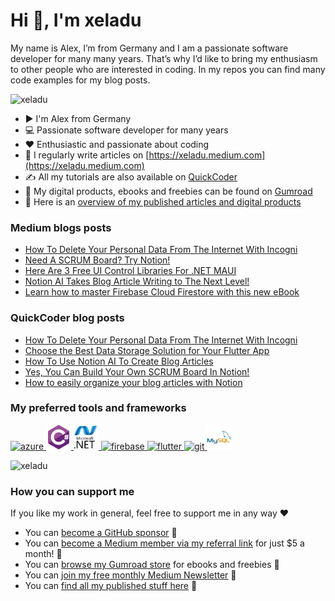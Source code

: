 # Hi 👋, I'm xeladu

My name is Alex, I’m from Germany and I am a passionate software developer for many many years. That’s why I’d like to bring my enthusiasm to other people who are interested in coding. In my repos you can find many code examples for my blog posts.

<p align="left"> <img src="https://komarev.com/ghpvc/?username=xeladu&label=Profile%20views&color=44ff00&style=plastic" alt="xeladu" /> </p>

- ▶  I'm Alex from Germany
- 💻 Passionate software developer for many years
- ❤  Enthusiastic and passionate about coding
- 📝 I regularly write articles on [https://xeladu.medium.com](https://xeladu.medium.com)
- ✍ All my tutorials are also available on [QuickCoder](https://quickcoder.org)
- 🏬 My digital products, ebooks and freebies can be found on [Gumroad](https://xeladu.gumroad.com)
- 📙 Here is an [overview of my published articles and digital products](https://xeladu.medium.com/%E2%84%B9-xeladus-info-point-find-quickly-what-you-need-bbe620e97d8c)

### Medium blogs posts
<!-- BLOG-POST-LIST:START -->
- [How To Delete Your Personal Data From The Internet With Incogni](https://levelup.gitconnected.com/how-to-delete-your-personal-data-from-the-internet-with-incogni-5e6cf00415e5?source=rss-ae1e6291afc3------2)
- [Need A SCRUM Board? Try Notion!](https://medium.com/the-shortform/need-a-scrum-board-try-notion-6d77ce3a296a?source=rss-ae1e6291afc3------2)
- [Here Are 3 Free UI Control Libraries For .NET MAUI](https://medium.com/the-shortform/here-are-3-free-ui-control-libraries-for-net-maui-7e9df6c156bb?source=rss-ae1e6291afc3------2)
- [Notion AI Takes Blog Article Writing to The Next Level!](https://medium.com/the-shortform/notion-ai-takes-blog-article-writing-to-the-next-level-374b9e1b395d?source=rss-ae1e6291afc3------2)
- [Learn how to master Firebase Cloud Firestore with this new eBook](https://xeladu.medium.com/learn-how-to-master-firebase-cloud-firestore-with-this-new-ebook-18b76430c26f?source=rss-ae1e6291afc3------2)
<!-- BLOG-POST-LIST:END -->

### QuickCoder blog posts
<!-- QC-BLOG-POST-LIST:START -->
- [How To Delete Your Personal Data From The Internet With Incogni](https://quickcoder.org/how-to-delete-your-personal-data-from-the-internet-with-incogni/?utm_source=rss&utm_medium=rss&utm_campaign=how-to-delete-your-personal-data-from-the-internet-with-incogni)
- [Choose the Best Data Storage Solution for Your Flutter App](https://quickcoder.org/choose-the-best-data-storage-solution-for-your-flutter-app/?utm_source=rss&utm_medium=rss&utm_campaign=choose-the-best-data-storage-solution-for-your-flutter-app)
- [How To Use Notion AI To Create Blog Articles](https://quickcoder.org/use-notion-ai-to-create-blog-articles/?utm_source=rss&utm_medium=rss&utm_campaign=use-notion-ai-to-create-blog-articles)
- [Yes, You Can Build Your Own SCRUM Board In Notion!](https://quickcoder.org/build-scrum-board-in-notion/?utm_source=rss&utm_medium=rss&utm_campaign=build-scrum-board-in-notion)
- [How to easily organize your blog articles with Notion](https://quickcoder.org/how-to-easily-organize-your-blog-articles-with-notion/?utm_source=rss&utm_medium=rss&utm_campaign=how-to-easily-organize-your-blog-articles-with-notion)
<!-- QC-BLOG-POST-LIST:END -->

### My preferred tools and frameworks
 <p>
  <a href="https://azure.microsoft.com/en-in/" target="_blank" rel="noreferrer"> <img src="https://www.vectorlogo.zone/logos/microsoft_azure/microsoft_azure-icon.svg" alt="azure" width="40" height="40"/> </a> 
  <a href="https://www.w3schools.com/cs/" target="_blank" rel="noreferrer"> <img src="https://raw.githubusercontent.com/devicons/devicon/master/icons/csharp/csharp-original.svg" alt="csharp" width="40" height="40"/> </a> 
  <a href="https://dotnet.microsoft.com/" target="_blank" rel="noreferrer"> <img src="https://raw.githubusercontent.com/devicons/devicon/master/icons/dot-net/dot-net-original-wordmark.svg" alt="dotnet" width="40" height="40"/> </a> 
  <a href="https://firebase.google.com/" target="_blank" rel="noreferrer"> <img src="https://www.vectorlogo.zone/logos/firebase/firebase-icon.svg" alt="firebase" width="40" height="40"/> </a> 
  <a href="https://flutter.dev" target="_blank" rel="noreferrer"> <img src="https://www.vectorlogo.zone/logos/flutterio/flutterio-icon.svg" alt="flutter" width="40" height="40"/> </a> 
  <a href="https://git-scm.com/" target="_blank" rel="noreferrer"> <img src="https://www.vectorlogo.zone/logos/git-scm/git-scm-icon.svg" alt="git" width="40" height="40"/> </a> 
  <a href="https://www.mysql.com/" target="_blank" rel="noreferrer"> <img src="https://raw.githubusercontent.com/devicons/devicon/master/icons/mysql/mysql-original-wordmark.svg" alt="mysql" width="40" height="40"/> </a> 
  </p>
  
  <p><img src="https://github-readme-stats.vercel.app/api/top-langs?username=xeladu&show_icons=true&theme=synthwave&locale=en&layout=compact" alt="xeladu" /></p>




### How you can support me

If you like my work in general, feel free to support me in any way ❤

- You can [become a GitHub sponsor](https://github.com/sponsors/xeladu) 🤩
- You can [become a Medium member via my referral link](https://xeladu.medium.com/membership) for just $5 a month! 💖
- You can [browse my Gumroad store](https://xeladu.gumroad.com) for ebooks and freebies 📙
- You can [join my free monthly Medium Newsletter](https://bit.ly/xeladu-medium) 💌
- You can [find all my published stuff here](https://xeladu.medium.com/%E2%84%B9-xeladus-info-point-find-quickly-what-you-need-bbe620e97d8c) 📑
